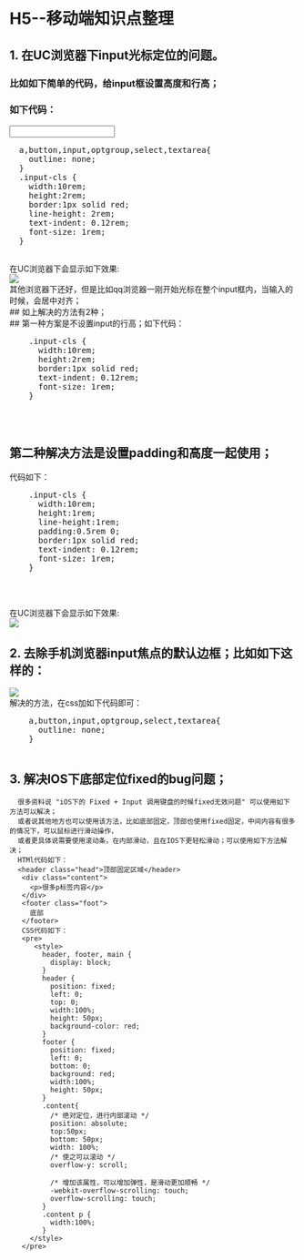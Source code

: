 # H5--移动端知识点整理 <br/>
## 1. 在UC浏览器下input光标定位的问题。<br/>
  ### 比如如下简单的代码，给input框设置高度和行高；<br/>
  ### 如下代码：<br/>
  <input type="text" class="input-cls"/>
  <pre>
  a,button,input,optgroup,select,textarea{
    outline: none;
  }
  .input-cls {
    width:10rem;
    height:2rem;
    border:1px solid red;
    line-height: 2rem;
    text-indent: 0.12rem;
    font-size: 1rem;
  }
  </pre>
  在UC浏览器下会显示如下效果: <br/>
  <img src="http://images2015.cnblogs.com/blog/561794/201606/561794-20160625170655344-1968154825.jpg"/><br/>
  其他浏览器下还好，但是比如qq浏览器一刚开始光标在整个input框内，当输入的时候，会居中对齐；<br/>
  ## 如上解决的方法有2种；<br/>
  ## 第一种方案是不设置input的行高；如下代码：<br/>
  <pre>
    .input-cls {
      width:10rem;
      height:2rem;
      border:1px solid red;
      text-indent: 0.12rem;
      font-size: 1rem;
    }
  </pre><br/>

  ## 第二种解决方法是设置padding和高度一起使用；<br/>
  代码如下：
  <pre>
    .input-cls {
      width:10rem;
      height:1rem;
      line-height:1rem;
      padding:0.5rem 0;
      border:1px solid red;
      text-indent: 0.12rem;
      font-size: 1rem;
    }
  </pre><br/>
 在UC浏览器下会显示如下效果: <br/>
  <img src="http://images2015.cnblogs.com/blog/561794/201606/561794-20160625170720844-987241925.jpg"/>
  <br/>
## 2. 去除手机浏览器input焦点的默认边框；比如如下这样的：<br/>
   <img src="http://images2015.cnblogs.com/blog/561794/201606/561794-20160625175059906-1845942393.png"/> <br/>
   解决的方法，在css加如下代码即可：
   <pre>
    a,button,input,optgroup,select,textarea{
      outline: none;
    }
   </pre>

## 3. 解决IOS下底部定位fixed的bug问题；
      很多资料说 "iOS下的 Fixed + Input 调用键盘的时候fixed无效问题" 可以使用如下方法可以解决；
      或者说其他地方也可以使用该方法，比如底部固定，顶部也使用fixed固定，中间内容有很多的情况下，可以鼠标进行滑动操作，
      或者更具体说需要使用滚动条，在内部滑动，且在IOS下更轻松滑动；可以使用如下方法解决；
      HTMl代码如下：
      <header class="head">顶部固定区域</header>
       <div class="content">
         <p>很多p标签内容</p>
       </div>
       <footer class="foot">
         底部
       </footer>
       CSS代码如下：
       <pre>
          <style>
            header, footer, main {
              display: block;
            }
            header {
              position: fixed;
              left: 0;
              top: 0;
              width:100%;
              height: 50px;
              background-color: red;
            }
            footer {
              position: fixed;
              left: 0;
              bottom: 0;
              background: red;
              width:100%;
              height: 50px; 
            }
            .content{
              /* 绝对定位，进行内部滚动 */
              position: absolute;
              top:50px;
              bottom: 50px;
              width: 100%;
              /* 使之可以滚动 */
              overflow-y: scroll;

              /* 增加该属性，可以增加弹性，是滑动更加顺畅 */
              -webkit-overflow-scrolling: touch;
              overflow-scrolling: touch;
            }
            .content p {
              width:100%;
            }
         </style>
       </pre>
